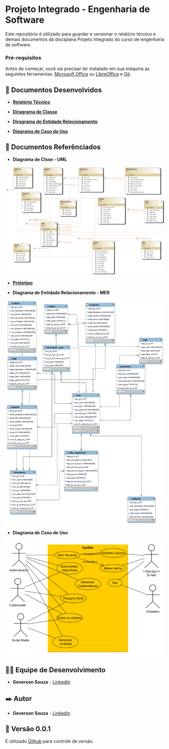 # Projeto Integrado - Engenharia de Software
Este repositório é utilizado para guardar e versionar o relatório técnico e demais documentos da disciplana Projeto Integrado do curso de engenharia de software.

### Pré-requisitos

Antes de começar, você vai precisar ter instalado em sua máquina as seguintes ferramentas:
[Microsoft Office](https://www.microsoft.com/pt-br/microsoft-365) ou [LibreOffice](https://www.libreoffice.org/)  e [Git](https://git-scm.com). 

## 🎲 Documentos Desenvolvidos

* **[Relatório Técnico](https://github.com/srgeverson/projeto-integrado/blob/main/RT_ProjetoIntegrado.docx)**

* **[Diragrama de Classe](https://github.com/srgeverson/projeto-integrado/blob/main/docs/SysSite_UML.png)**

* **[Diragrama de Entidade Relecionamento](https://github.com/srgeverson/projeto-integrado/blob/main/docs/SysSite_MER.png)**

* **[Diagrama de Caso de Uso](https://github.com/srgeverson/projeto-integrado/blob/main/docs/Diagrama_Caso_De_Uso.png)**

## 📃 Documentos Referênciados

* **Diagrama de Clsse - UML**

<p align="center">
    <img src="./docs/SysSite_UML.png"/>
</p>

* **[Prótotipo](https://www.figma.com/proto/22CAEZAgZxVe2JAAs3sbap/SysSite?node-id=13-69&scaling=contain&page-id=13%3A68&starting-point-node-id=13%3A69)**

* **Diagrama de Entidade Relacionamento - MER**

<p align="center">
    <img src="./docs/SysSite_MER.png"/>
</p>

* **Diagrama de Caso de Uso**

<p align="center">
    <img src="./docs/Diagrama_Caso_De_Uso.png"/>
</p>

## 👨‍💻 Equipe de Desenvolvimento

* **Geverson Souza** - [LinkedIn](https://www.linkedin.com/in/srgeverson/)
## ✒️ Autor

* **Geverson Souza** - [LinkedIn](https://www.linkedin.com/in/srgeverson/)

## 📌 Versão 0.0.1

É utilizado [Github](https://github.com/) para controle de versão.

